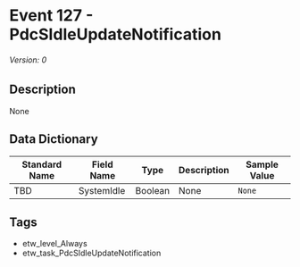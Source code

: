 # Event 127 - PdcSIdleUpdateNotification
###### Version: 0

## Description
None

## Data Dictionary
|Standard Name|Field Name|Type|Description|Sample Value|
|---|---|---|---|---|
|TBD|SystemIdle|Boolean|None|`None`|

## Tags
* etw_level_Always
* etw_task_PdcSIdleUpdateNotification